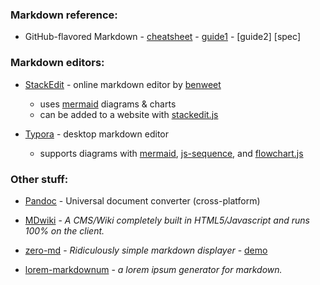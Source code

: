 ### Markdown reference:

* GitHub-flavored Markdown - 
[cheatsheet](https://guides.github.com/pdfs/markdown-cheatsheet-online.pdf) - 
[guide1](https://guides.github.com/features/mastering-markdown/) - 
[guide2]
[spec]

### Markdown editors:
* [StackEdit](https://stackedit.io/app#) - online markdown editor by [benweet](https://github.com/benweet)
  * uses [mermaid](https://mermaid-js.github.io) diagrams & charts
  * can be added to a website with [stackedit.js](https://benweet.github.io/stackedit.js/)
  
* [Typora](https://typora.io/) - desktop markdown editor
  * supports diagrams with 
    [mermaid](https://mermaid-js.github.io), 
    [js-sequence](https://bramp.github.io/js-sequence-diagrams/), 
    and [flowchart.js](http://flowchart.js.org/)

### Other stuff:
* [Pandoc](https://pandoc.org) - Universal document converter (cross-platform)
* [MDwiki](https://dynalon.github.io/mdwiki/#!index.md) - *A CMS/Wiki completely built in HTML5/Javascript and runs 100% on the client.*
  
* [zero-md](https://zerodevx.github.io/zero-md/) - *Ridiculously simple markdown displayer* - 
    [demo](https://zerodevx.github.io/zero-md/demo/)

* [lorem-markdownum](https://github.com/jaspervdj/lorem-markdownum) - *a lorem ipsum generator for markdown.*
   
